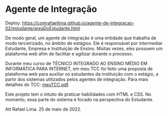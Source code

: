 # Agente de Integração

Deploy: https://comrafaellima.github.io/agente-de-integracao-02/estudante/areaDoEstudante.html

De modo geral, um agente de integração é uma entidade que trabalha de modo terceirizado, no âmbito de estágios. Ele é responsável por intermediar Estudante, Empresa e Instituição de Ensino. Muitas vezes, eles possuem um plataforma web afim de facilitar e agilizar durante o processo.

Durante meu curso de TÉCNICO INTEGRADO AO ENSINO MÉDIO EM INFORMÁTICA PARA INTERNET, em meu TCC foi feito uma proposta de plataforma web para auxiliar os estudantes da instituição com o estágio, a partir dos sistemas utilizados pelos agentes de integração. Para mais detalhes do TCC: [meuTCC.pdf](https://github.com/comrafaellima/agente-de-integracao-02/files/8774020/meuTCC.pdf).

Este projeto tem o intuito de praticar habilidades com HTML e CSS. No momento, essa parte do sistema é focado na perspectiva do Estudante.

Att Rafael Lima.
25 de maio de 2022.
